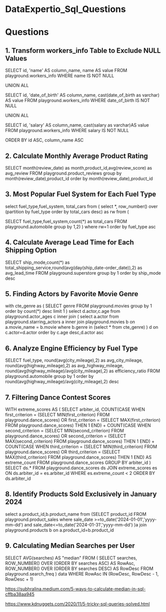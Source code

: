 # DataExpertio_Sql_Questions

# Questions

## 1. Transform workers_info Table to Exclude NULL Values

SELECT
    id,
    'name' AS column_name,
    name AS value
FROM
    playground.workers_info
WHERE
    name IS NOT NULL

UNION ALL

SELECT
    id,
    'date_of_birth' AS column_name,
    cast(date_of_birth as varchar) AS value
FROM
    playground.workers_info
WHERE
    date_of_birth IS NOT NULL

UNION ALL

SELECT
    id,
    'salary' AS column_name,
    cast(salary as varchar)AS value
FROM
    playground.workers_info
WHERE
    salary IS NOT NULL

ORDER BY
    id ASC,
    column_name ASC


## 2. Calculate Monthly Average Product Rating

SELECT month(review_date) as month,product_id,avg(review_score) as avg_review FROM playground.product_reviews 
group by month(review_date),product_id order by month(review_date),product_id

## 3. Most Popular Fuel System for Each Fuel Type

select fuel_type,fuel_system, total_cars from (
select *, row_number() over (partition by fuel_type order by total_cars desc) as rw from (

SELECT fuel_type,fuel_system,count(*) as total_cars FROM playground.automobile
group by 1,2)
) where rw=1 order by fuel_type asc

## 4. Calculate Average Lead Time for Each Shipping Option

SELECT ship_mode,count(*) as total_shipping_service,round(avg(day(ship_date-order_date)),2) as avg_lead_time FROM playground.superstore 
group by 1 order by ship_mode desc


## 5. Finding Actors by Favorite Movie Genre
with cte_genre as (
SELECT genre FROM playground.movies
group by 1
order by count(*) desc limit 1
)
select d.actor,c.age from playground.actor_ages c inner join 
(
select a.actor from playground.starring_actors a 
inner join playground.movies b on a.movie_name = b.movie
where b.genre in (select * from cte_genre) ) d on 
c.actor=d.actor
order by c.age desc,d.actor asc


## 6. Analyze Engine Efficiency by Fuel Type

SELECT fuel_type,
round(avg(city_mileage),2) as avg_city_mileage,
round(avg(highway_mileage),2) as avg_highway_mileage,
round(avg(highway_mileage)/avg(city_mileage),2) as efficiency_ratio
 FROM playground.automobile group by 1
 order by round(avg(highway_mileage)/avg(city_mileage),2) desc

## 7. Filtering Dance Contest Scores

WITH extreme_scores AS (
    SELECT 
        arbiter_id,
        COUNT(CASE WHEN first_criterion = (SELECT MIN(first_criterion) FROM playground.dance_scores)
                    OR first_criterion = (SELECT MAX(first_criterion) FROM playground.dance_scores) THEN 1 END) +
        COUNT(CASE WHEN second_criterion = (SELECT MIN(second_criterion) FROM playground.dance_scores)
                    OR second_criterion = (SELECT MAX(second_criterion) FROM playground.dance_scores) THEN 1 END) +
        COUNT(CASE WHEN third_criterion = (SELECT MIN(third_criterion) FROM playground.dance_scores)
                    OR third_criterion = (SELECT MAX(third_criterion) FROM playground.dance_scores) THEN 1 END) AS extreme_count
    FROM playground.dance_scores
    GROUP BY arbiter_id
)
SELECT ds.*
FROM playground.dance_scores ds
JOIN extreme_scores es ON ds.arbiter_id = es.arbiter_id
WHERE es.extreme_count < 2
ORDER BY ds.arbiter_id

## 8.  Identify Products Sold Exclusively in January 2024

select a.product_id,b.product_name from
(SELECT product_id FROM playground.product_sales where sale_date >=to_date('2024-01-01','yyyy-mm-dd') and sale_date<=to_date('2024-01-31','yyyy-mm-dd') )a
join
playground.products b on a.product_id=b.product_id


## 9. Calculating Median Searches per User

SELECT AVG(searches) AS "median"
FROM
(
   SELECT searches,
      ROW_NUMBER() OVER (ORDER BY searches ASC) AS RowAsc,
      ROW_NUMBER() OVER (ORDER BY searches DESC) AS RowDesc
   FROM playground.search_freq
) data
WHERE
   RowAsc IN (RowDesc, RowDesc - 1, RowDesc + 1)

https://subhralina.medium.com/5-ways-to-calculate-median-in-sql-cffba38aa945



https://www.kdnuggets.com/2020/11/5-tricky-sql-queries-solved.html

